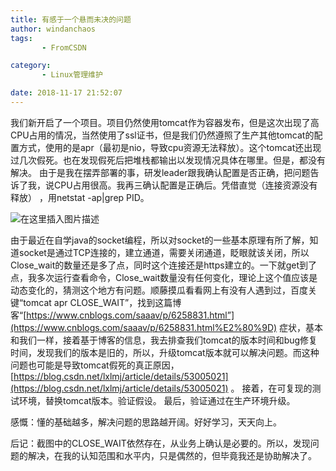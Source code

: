```yaml
---
title: 有感于一个悬而未决的问题
author: windanchaos
tags: 
       - FromCSDN

category: 
       - Linux管理维护

date: 2018-11-17 21:52:07
---
```

我们新开启了一个项目。项目仍然使用tomcat作为容器发布，但是这次出现了高CPU占用的情况，当然使用了ssl证书，但是我们仍然遵照了生产其他tomcat的配置方式，使用的是apr（最初是nio，导致cpu资源无法释放）。这个tomcat还出现过几次假死。也在发现假死后把堆栈都输出以发现情况具体在哪里。但是，都没有解决。
由于是我在摆弄部署的事，研发leader跟我确认配置是否正确，把问题告诉了我，说CPU占用很高。我再三确认配置是正确后。凭借直觉（连接资源没有释放） ，用netstat -ap|grep PID。

![在这里插入图片描述](/images/20181029215037807.jpg-x-oss-process=image-watermark,type_ZmFuZ3poZW5naGVpdGk,shadow_10,text_aHR0cHM6Ly9ibG9nLmNzZG4ubmV0L3dpbmRhbmNoYW9z,size_16,color_FFFFFF,t_70.png)

由于最近在自学java的socket编程，所以对socket的一些基本原理有所了解，知道socket是通过TCP连接的，建立通道，需要关闭通道，眨眼就该关闭，所以Close_wait的数量还是多了点，同时这个连接还是https建立的。一下就get到了点，我多次运行查看命令，Close_wait数量没有任何变化，理论上这个值应该是动态变化的，猜测这个地方有问题。顺藤摸瓜看看网上有没有人遇到过，百度关键“tomcat apr CLOSE_WAIT”，找到这篇博客“[https://www.cnblogs.com/saaav/p/6258831.html”](https://www.cnblogs.com/saaav/p/6258831.html%E2%80%9D)
症状，基本和我们一样，接着基于博客的信息，我去排查我们tomcat的版本时间和bug修复时间，发现我们的版本是旧的，所以，升级tomcat版本就可以解决问题。而这种问题也可能是导致tomcat假死的真正原因，[https://blog.csdn.net/lxlmj/article/details/53005021](https://blog.csdn.net/lxlmj/article/details/53005021) 。
接着，在可复现的测试环境，替换tomcat版本。验证假设。
最后，验证通过在生产环境升级。

感慨：懂的基础越多，解决问题的思路越开阔。好好学习，天天向上。

后记：截图中的CLOSE_WAIT依然存在，从业务上确认是必要的。所以，发现问题的解决，在我的认知范围和水平内，只是偶然的，但毕竟我还是协助解决了。
